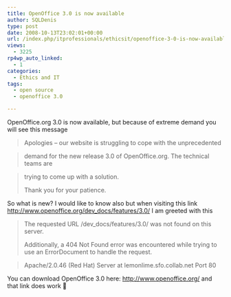 ```yaml
---
title: OpenOffice 3.0 is now available
author: SQLDenis
type: post
date: 2008-10-13T23:02:01+00:00
url: /index.php/itprofessionals/ethicsit/openoffice-3-0-is-now-available/
views:
  - 3225
rp4wp_auto_linked:
  - 1
categories:
  - Ethics and IT
tags:
  - open source
  - openoffice 3.0

---
```

OpenOffice.org 3.0 is now available, but because of extreme demand you will see this message

> Apologies &#8211; our website is struggling to cope with the unprecedented
  
> demand for the new release 3.0 of OpenOffice.org. The technical teams are
  
> trying to come up with a solution.
> 
> Thank you for your patience.

So what is new? I would like to know also but when visiting this link http://www.openoffice.org/dev_docs/features/3.0/ I am greeted with this

> The requested URL /dev_docs/features/3.0/ was not found on this server.
> 
> Additionally, a 404 Not Found error was encountered while trying to use an ErrorDocument to handle the request.
  
> Apache/2.0.46 (Red Hat) Server at lemonlime.sfo.collab.net Port 80

You can download OpenOffice 3.0 here: http://www.openoffice.org/ and that link does work 🙂